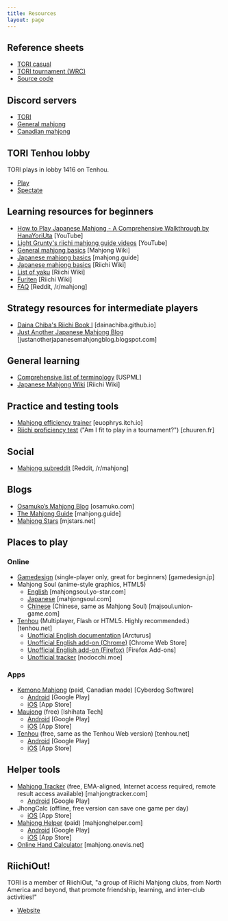 ```yaml
---
title: Resources
layout: page
---
```


## Reference sheets

* [TORI casual](https://github.com/toronto-riichi-club/reference-sheet/releases/download/v1.3.0/riichi-refsheet-1.3.0.pdf)
* [TORI tournament (WRC)](https://github.com/toronto-riichi-club/reference-sheet/releases/download/v1.3.0/wrc-refsheet-1.3.0.pdf)
* [Source code](https://github.com/toronto-riichi-club/reference-sheet)

## Discord servers

* [TORI](https://discord.gg/S4SxKgw)
* [General mahjong](https://discord.gg/NZ4XEVP)
* [Canadian mahjong](https://discord.gg/2Jxy4M5)

## TORI Tenhou lobby

TORI plays in lobby 1416 on Tenhou.

* [Play](http://tenhou.net/0/?L1416)
* [Spectate](http://tenhou.net/0/wg/?L1416)

## Learning resources for beginners

* [How to Play Japanese Mahjong - A Comprehensive Walkthrough by HanaYoriUta](https://www.youtube.com/watch?v=hlnC2rgIPrc) [YouTube]
* [Light Grunty's riichi mahjong guide videos](https://www.youtube.com/channel/UC2E_GfC7EwgBrYtbDzonZew) [YouTube]
* [General mahjong basics](http://mahjong.wikidot.com/basic-rules) [Mahjong Wiki]
* [Japanese mahjong basics](https://mahjong.guide/a-beginners-guide-to-riichi-mahjong/) [mahjong.guide]
* [Japanese mahjong basics](http://riichi.wiki/Japanese_mahjong) [Riichi Wiki]
* [List of yaku](http://riichi.wiki/List_of_yaku) [Riichi Wiki]
* [Furiten](http://riichi.wiki/Furiten) [Riichi Wiki]
* [FAQ](https://reddit.com/r/Mahjong/comments/cdg75k/riichi_japanese_mahjong_faq/) [Reddit, /r/mahjong]

## Strategy resources for intermediate players

* [Daina Chiba's Riichi Book I](https://dainachiba.github.io/RiichiBooks/) [dainachiba.github.io]
* [Just Another Japanese Mahjong Blog](http://justanotherjapanesemahjongblog.blogspot.com/) [justanotherjapanesemahjongblog.blogspot.com]

## General learning

* [Comprehensive list of terminology](http://uspml.com/documents/japanese_mahjong_guide_v103.pdf) [USPML]
* [Japanese Mahjong Wiki](http://riichi.wiki/) [Riichi Wiki]

## Practice and testing tools

* [Mahjong efficiency trainer](https://euophrys.itch.io/mahjong-efficiency-trainer) [euophrys.itch.io]
* [Riichi proficiency test](http://www.chuuren.fr/vrac/test/?ln=en) ("Am I fit to play in a tournament?") [chuuren.fr]

## Social

* [Mahjong subreddit](https://www.reddit.com/r/mahjong) [Reddit, /r/mahjong]

## Blogs

* [Osamuko’s Mahjong Blog](https://osamuko.com/) [osamuko.com]
* [The Mahjong Guide](https://mahjong.guide/) [mahjong.guide]
* [Mahjong Stars](https://www.mjstars.net/) [mjstars.net]

## Places to play

### Online

* [Gamedesign](https://www.gamedesign.jp/flash/mahjong/mahjong_e.html) (single-player only, great for beginners) [gamedesign.jp]
* Mahjong Soul (anime-style graphics, HTML5)
  * [English](https://mahjongsoul.yo-star.com/) [mahjongsoul.yo-star.com]
  * [Japanese](https://mahjongsoul.com/) [mahjongsoul.com]
  * [Chinese](http://majsoul.union-game.com/) (Chinese, same as Mahjong Soul) [majsoul.union-game.com]
* [Tenhou](http://tenhou.net/0) (Multiplayer, Flash or HTML5. Highly recommended.) [tenhou.net]
  * [Unofficial English documentation](http://arcturus.su/tenhou/) [Arcturus]
  * [Unofficial English add-on (Chrome)](https://chrome.google.com/webstore/detail/tenhou-english-ui/cbomnmkpjmleifejmnjhfnfnpiileiin) [Chrome Web Store]
  * [Unofficial English add-on (Firefox)](https://addons.mozilla.org/en-US/firefox/addon/tenhou-english) [Firefox Add-ons]
  * [Unofficial tracker](https://nodocchi.moe/) [nodocchi.moe]

### Apps

* [Kemono Mahjong](http://cyberdog.ca/kemono-mahjong/) (paid, Canadian made) [Cyberdog Software]
  * [Android](https://play.google.com/store/apps/details?id=com.kemonomahjong.app&hl=en_CA) [Google Play]
  * [iOS](https://apps.apple.com/ca/app/kemono-mahjong/id1207602683) [App Store]
* [Maujong](http://www.ishihata-tech.com/) (free) [Ishihata Tech]
  * [Android](https://play.google.com/store/apps/details?id=com.ishihata_tech.android.mj2) [Google Play]
  * [iOS](https://itunes.apple.com/ca/app/maujong!/id731784043) [App Store]
* [Tenhou](http://tenhou.net/) (free, same as the Tenhou Web version) [tenhou.net]
  * [Android](https://play.google.com/store/apps/details?id=net.tenhou.WebBrowser20161220&hl=en_US) [Google Play]
  * [iOS](https://itunes.apple.com/ca/app/tian-feng/id1187938169) [App Store]

## Helper tools

* [Mahjong Tracker](https://mahjongtracker.com/) (free, EMA-aligned, Internet access required, remote result access available) [mahjongtracker.com]
  * [Android](https://play.google.com/store/apps/details?id=com.mahjongtracker.androidapp) [Google Play]
* JhongCalc (offline, free version can save one game per day)
  * [iOS](https://itunes.apple.com/ca/app/jhongcalc/id1067494143?mt=8) [App Store]
* [Mahjong Helper](http://www.mahjonghelper.com/) (paid) [mahjonghelper.com]
  * [Android](https://play.google.com/store/apps/details?id=com.mahjonghelper.android) [Google Play]
  * [iOS](http://itunes.apple.com/lv/app/mahjong-helper/id380864349?mt=8) [App Store]
* [Online Hand Calculator](http://mahjong.onevis.net/) [mahjong.onevis.net]

## RiichiOut!

TORI is a member of RiichiOut, "a group of Riichi Mahjong clubs, from North America and beyond, that promote friendship, learning, and inter-club activities!"

* [Website](http://riichiout.com/)
